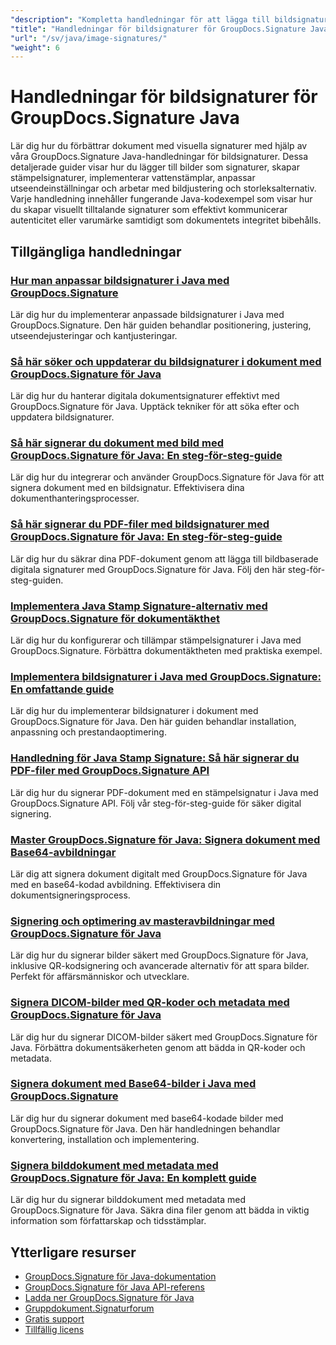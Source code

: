 ```yaml
---
"description": "Kompletta handledningar för att lägga till bildsignaturer, vattenstämplar och stämplar i dokument med GroupDocs.Signature för Java."
"title": "Handledningar för bildsignaturer för GroupDocs.Signature Java"
"url": "/sv/java/image-signatures/"
"weight": 6
---
```


# Handledningar för bildsignaturer för GroupDocs.Signature Java

Lär dig hur du förbättrar dokument med visuella signaturer med hjälp av våra GroupDocs.Signature Java-handledningar för bildsignaturer. Dessa detaljerade guider visar hur du lägger till bilder som signaturer, skapar stämpelsignaturer, implementerar vattenstämplar, anpassar utseendeinställningar och arbetar med bildjustering och storleksalternativ. Varje handledning innehåller fungerande Java-kodexempel som visar hur du skapar visuellt tilltalande signaturer som effektivt kommunicerar autenticitet eller varumärke samtidigt som dokumentets integritet bibehålls.

## Tillgängliga handledningar

### [Hur man anpassar bildsignaturer i Java med GroupDocs.Signature](./customize-image-signatures-java-groupdocs-signature/)
Lär dig hur du implementerar anpassade bildsignaturer i Java med GroupDocs.Signature. Den här guiden behandlar positionering, justering, utseendejusteringar och kantjusteringar.

### [Så här söker och uppdaterar du bildsignaturer i dokument med GroupDocs.Signature för Java](./groupdocs-signature-java-image-signatures/)
Lär dig hur du hanterar digitala dokumentsignaturer effektivt med GroupDocs.Signature för Java. Upptäck tekniker för att söka efter och uppdatera bildsignaturer.

### [Så här signerar du dokument med bild med GroupDocs.Signature för Java: En steg-för-steg-guide](./sign-documents-image-groupdocs-signature-java/)
Lär dig hur du integrerar och använder GroupDocs.Signature för Java för att signera dokument med en bildsignatur. Effektivisera dina dokumenthanteringsprocesser.

### [Så här signerar du PDF-filer med bildsignaturer med GroupDocs.Signature för Java: En steg-för-steg-guide](./sign-pdf-image-signature-groupdocs-java/)
Lär dig hur du säkrar dina PDF-dokument genom att lägga till bildbaserade digitala signaturer med GroupDocs.Signature för Java. Följ den här steg-för-steg-guiden.

### [Implementera Java Stamp Signature-alternativ med GroupDocs.Signature för dokumentäkthet](./implement-java-stamp-sign-options-groupdocs-signature/)
Lär dig hur du konfigurerar och tillämpar stämpelsignaturer i Java med GroupDocs.Signature. Förbättra dokumentäktheten med praktiska exempel.

### [Implementera bildsignaturer i Java med GroupDocs.Signature: En omfattande guide](./mastering-image-signatures-java-groupdocs/)
Lär dig hur du implementerar bildsignaturer i dokument med GroupDocs.Signature för Java. Den här guiden behandlar installation, anpassning och prestandaoptimering.

### [Handledning för Java Stamp Signature: Så här signerar du PDF-filer med GroupDocs.Signature API](./java-groupdocs-signature-stamp-tutorial/)
Lär dig hur du signerar PDF-dokument med en stämpelsignatur i Java med GroupDocs.Signature API. Följ vår steg-för-steg-guide för säker digital signering.

### [Master GroupDocs.Signature för Java: Signera dokument med Base64-avbildningar](./groupdocs-signature-java-base64-image/)
Lär dig att signera dokument digitalt med GroupDocs.Signature för Java med en base64-kodad avbildning. Effektivisera din dokumentsigneringsprocess.

### [Signering och optimering av masteravbildningar med GroupDocs.Signature för Java](./groupdocs-signature-java-image-optimization/)
Lär dig hur du signerar bilder säkert med GroupDocs.Signature för Java, inklusive QR-kodsignering och avancerade alternativ för att spara bilder. Perfekt för affärsmänniskor och utvecklare.

### [Signera DICOM-bilder med QR-koder och metadata med GroupDocs.Signature för Java](./sign-dicom-images-groupdocs-signature-java/)
Lär dig hur du signerar DICOM-bilder säkert med GroupDocs.Signature för Java. Förbättra dokumentsäkerheten genom att bädda in QR-koder och metadata.

### [Signera dokument med Base64-bilder i Java med GroupDocs.Signature](./sign-document-base64-image-groupdocs-signature-java/)
Lär dig hur du signerar dokument med base64-kodade bilder med GroupDocs.Signature för Java. Den här handledningen behandlar konvertering, installation och implementering.

### [Signera bilddokument med metadata med GroupDocs.Signature för Java: En komplett guide](./sign-image-documents-metadata-groupdocs-signature-java/)
Lär dig hur du signerar bilddokument med metadata med GroupDocs.Signature för Java. Säkra dina filer genom att bädda in viktig information som författarskap och tidsstämplar.

## Ytterligare resurser

- [GroupDocs.Signature för Java-dokumentation](https://docs.groupdocs.com/signature/java/)
- [GroupDocs.Signature för Java API-referens](https://reference.groupdocs.com/signature/java/)
- [Ladda ner GroupDocs.Signature för Java](https://releases.groupdocs.com/signature/java/)
- [Gruppdokument.Signaturforum](https://forum.groupdocs.com/c/signature)
- [Gratis support](https://forum.groupdocs.com/)
- [Tillfällig licens](https://purchase.groupdocs.com/temporary-license/)
